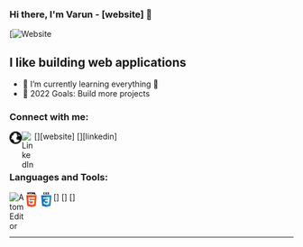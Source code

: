 ### Hi there, I'm Varun - [website] 👋 

[![Website](https://varunbkk-my-portfolio.herokuapp.com/)


## I like building web applications

- 🌱 I’m currently learning everything 🤣
- 🥅 2022 Goals: Build more projects

### Connect with me:

[<img align="left" alt="My Portfolio" width="22px" src="https://raw.githubusercontent.com/iconic/open-iconic/master/svg/globe.svg" />][website]
[<img align="left" alt="LinkedIn" width="22px" src="https://cdn.jsdelivr.net/npm/simple-icons@v3/icons/linkedin.svg" />][linkedin]


<br />

### Languages and Tools:

[<img align="left" alt="Atom Editor" width="26px" src="https://seeklogo.com/images/A/atom-logo-19BD90FF87-seeklogo.com.png" />]
[<img align="left" alt="HTML5" width="26px" src="https://raw.githubusercontent.com/github/explore/80688e429a7d4ef2fca1e82350fe8e3517d3494d/topics/html/html.png" />]
[<img align="left" alt="CSS3" width="26px" src="https://raw.githubusercontent.com/github/explore/80688e429a7d4ef2fca1e82350fe8e3517d3494d/topics/css/css.png" />]


<br />
<br />

---
